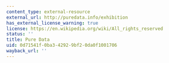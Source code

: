 ```yaml
---
content_type: external-resource
external_url: http://puredata.info/exhibition
has_external_license_warning: true
license: https://en.wikipedia.org/wiki/All_rights_reserved
status: ''
title: Pure Data
uid: 0d71541f-0ba3-4292-9bf2-0da0f1001706
wayback_url: ''
---
```

